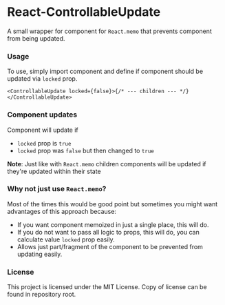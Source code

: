 # React-ControllableUpdate

A small wrapper for component for `React.memo` that prevents component from being updated.

### Usage

To use, simply import component and define if component should be updated via `locked` prop.

```tsx
<ControllableUpdate locked={false}>{/* --- children --- */}</ControllableUpdate>
```

### Component updates

Component will update if

- `locked` prop is `true`
- `locked` prop was `false` but then changed to `true`

**Note**: Just like with `React.memo` children components will be updated if they're updated within their state

### Why not just use `React.memo`?

Most of the times this would be good point but sometimes you might want advantages of this approach because:

- If you want component memoized in just a single place, this will do.
- If you do not want to pass all logic to props, this will do, you can calculate value `locked` prop easily.
- Allows just part/fragment of the component to be prevented from updating easily.

### License

This project is licensed under the MIT License. Copy of license can be found in repository root.
